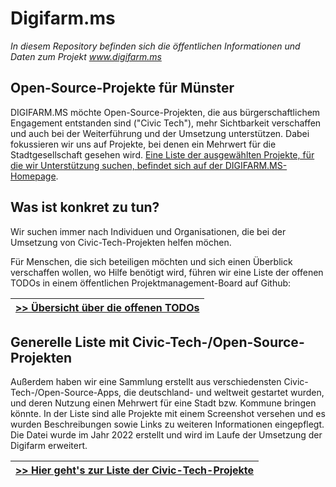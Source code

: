 # Digifarm.ms
*In diesem Repository befinden sich die öffentlichen Informationen und Daten zum Projekt www.digifarm.ms*


## Open-Source-Projekte für Münster

DIGIFARM.MS möchte Open-Source-Projekten, die aus bürgerschaftlichem Engagement entstanden sind ("Civic Tech"), mehr Sichtbarkeit verschaffen und auch bei der Weiterführung und der Umsetzung unterstützen. Dabei fokussieren wir uns auf Projekte, bei denen ein Mehrwert für die Stadtgesellschaft gesehen wird. [Eine Liste der ausgewählten Projekte, für die wir Unterstützung suchen, befindet sich auf der DIGIFARM.MS-Homepage](https://www.stadt-muenster.de/digifarm/projekte/).


## Was ist konkret zu tun?

Wir suchen immer nach Individuen und Organisationen, die bei der Umsetzung von Civic-Tech-Projekten helfen möchen. 

Für Menschen, die sich beteiligen möchten und sich einen Überblick verschaffen wollen, wo Hilfe benötigt wird, führen wir eine Liste der offenen TODOs in einem öffentlichen Projektmanagement-Board auf Github:

|[&gt;&gt; Übersicht über die offenen TODOs](https://github.com/users/od-ms/projects/3)|
|---|


## Generelle Liste mit Civic-Tech-/Open-Source-Projekten

Außerdem haben wir eine Sammlung erstellt aus verschiedensten Civic-Tech-/Open-Source-Apps, die deutschland- und weltweit gestartet wurden, und deren Nutzung einen Mehrwert für eine Stadt bzw. Kommune bringen könnte. In der Liste sind alle Projekte mit einem Screenshot versehen und es wurden Beschreibungen sowie Links zu weiteren Informationen eingepflegt. Die Datei wurde im Jahr 2022 erstellt und wird im Laufe der Umsetzung der Digifarm erweitert. 

|[&gt;&gt; Hier geht's zur Liste der Civic-Tech-Projekte](PROJECTS.md)|
|---|



